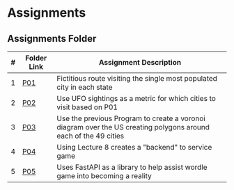 # Assignments
##  Assignments Folder

|   #   | Folder Link | Assignment Description |
| :---: | ----------- | ---------------------- |
|    1   |[P01](https://github.com/jbwilliams1006/4553-Spatial-Williams/tree/main/Assignments/P01) | Fictitious route visiting the single most populated city in each state |                                                                               
|    2   |[P02](https://github.com/jbwilliams1006/4553-Spatial-Williams/tree/main/Assignments/P02) |  Use UFO sightings as a metric for which cities to visit based on P01 |
|    3   |[P03](https://github.com/jbwilliams1006/4553-Spatial-Williams/tree/main/Assignments/P03) | Use the previous Program to create a voronoi diagram over the US creating polygons around each of the 49 cities
|    4   |[P04](https://github.com/jbwilliams1006/4553-Spatial-Williams/tree/main/Assignments/P04) | Using Lecture 8 creates a "backend" to service game
|    5   |[P05](https://github.com/jbwilliams1006/4553-Spatial-Williams/tree/main/Assignments/P05) | Uses FastAPI as a library to help assist wordle game into becoming a reality
